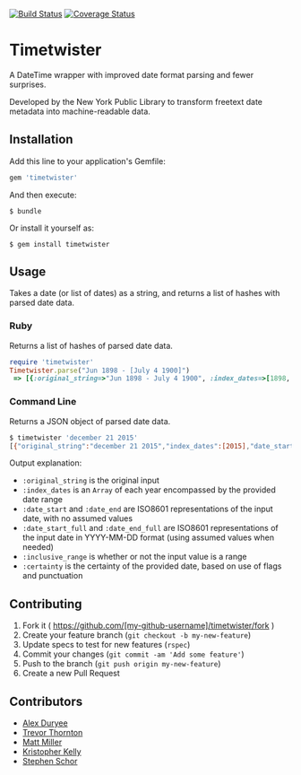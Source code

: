 [![Build Status](https://travis-ci.com/alexduryee/timetwister.svg?branch=master)](https://travis-ci.org/alexduryee/timetwister)
[![Coverage Status](https://coveralls.io/repos/alexduryee/timetwister/badge.svg?branch=master&service=github)](https://coveralls.io/github/alexduryee/timetwister?branch=master)

# Timetwister

A DateTime wrapper with improved date format parsing and fewer surprises.

Developed by the New York Public Library to transform freetext date metadata into machine-readable data.

## Installation

Add this line to your application's Gemfile:

```ruby
gem 'timetwister'
```

And then execute:

    $ bundle

Or install it yourself as:

    $ gem install timetwister

## Usage

Takes a date (or list of dates) as a string, and returns a list of hashes with parsed date data.

### Ruby

Returns a list of hashes of parsed date data.

```ruby
require 'timetwister'
Timetwister.parse("Jun 1898 - [July 4 1900]")
 => [{:original_string=>"Jun 1898 - July 4 1900", :index_dates=>[1898, 1899, 1900], :date_start=>"1898-06-01", :date_end=>"1900-07-04", :date_start_full=>"1898-06-01", :date_end_full=>"1900-07-04", :inclusive_range=>true, :certainty=>"inferred", :test_data=>"330"}]
 ```

### Command Line

Returns a JSON object of parsed date data.

```bash
$ timetwister 'december 21 2015'
[{"original_string":"december 21 2015","index_dates":[2015],"date_start":"2015-12-21","date_end":"2015-12-21","date_start_full":"2015-12-21","date_end_full":"2015-12-21","inclusive_range":null,"certainty":null,"test_data":"200"}]
```

Output explanation:

- `:original_string` is the original input
- `:index_dates` is an `Array` of each year encompassed by the provided date range
- `:date_start` and `:date_end` are ISO8601 representations of the input date, with no assumed values
- `:date_start_full` and `:date_end_full` are ISO8601 representations of the input date in YYYY-MM-DD format (using assumed values when needed)
- `:inclusive_range` is whether or not the input value is a range
- `:certainty` is the certainty of the provided date, based on use of flags and punctuation




## Contributing

1. Fork it ( https://github.com/[my-github-username]/timetwister/fork )
2. Create your feature branch (`git checkout -b my-new-feature`)
3. Update specs to test for new features (`rspec`)
4. Commit your changes (`git commit -am 'Add some feature'`)
5. Push to the branch (`git push origin my-new-feature`)
6. Create a new Pull Request

## Contributors

- [Alex Duryee](https://github.com/alexduryee/)
- [Trevor Thornton](https://github.com/trevorthornton/)
- [Matt Miller](https://github.com/thisismattmiller/)
- [Kristopher Kelly](https://github.com/emu47)
- [Stephen Schor](https://github.com/nodanaonlyzuul/)
